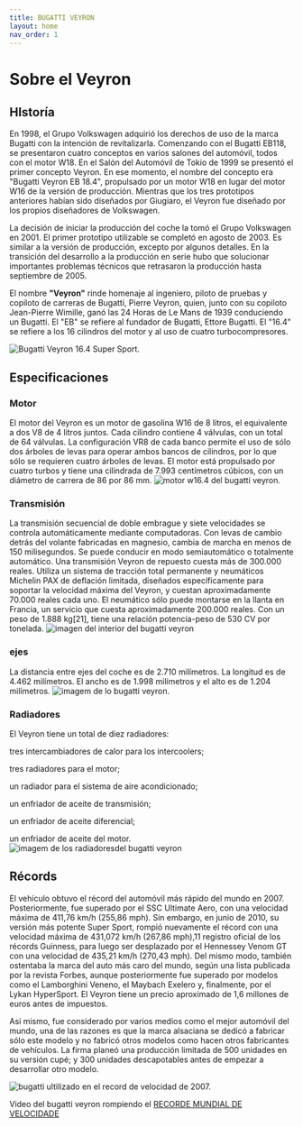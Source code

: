 ```yaml
---
title: BUGATTI VEYRON
layout: home 
nav_order: 1
---
```

# Sobre el Veyron
## HIstoría
En 1998, el Grupo Volkswagen adquirió los derechos de uso de la marca Bugatti con la intención de revitalizarla. Comenzando con el Bugatti EB118, se presentaron cuatro conceptos en varios salones del automóvil, todos con el motor W18. En el Salón del Automóvil de Tokio de 1999 se presentó el primer concepto Veyron. En ese momento, el nombre del concepto era "Bugatti Veyron EB 18.4", propulsado por un motor W18 en lugar del motor W16 de la versión de producción. Mientras que los tres prototipos anteriores habían sido diseñados por Giugiaro, el Veyron fue diseñado por los propios diseñadores de Volkswagen.

La decisión de iniciar la producción del coche la tomó el Grupo Volkswagen en 2001. El primer prototipo utilizable se completó en agosto de 2003. Es similar a la versión de producción, excepto por algunos detalles. En la transición del desarrollo a la producción en serie hubo que solucionar importantes problemas técnicos que retrasaron la producción hasta septiembre de 2005.

El nombre **"Veyron"** rinde homenaje al ingeniero, piloto de pruebas y copiloto de carreras de Bugatti, Pierre Veyron, quien, junto con su copiloto Jean-Pierre Wimille, ganó las 24 Horas de Le Mans de 1939 conduciendo un Bugatti. El "EB" se refiere al fundador de Bugatti, Ettore Bugatti. El "16.4" se refiere a los 16 cilindros del motor y al uso de cuatro turbocompresores.

![Bugatti Veyron 16.4 Super Sport.](https://a.ccdn.es/cnet/contents/media/bugatti/veyron/1035583.jpg/900x505cut/)
## Especificaciones

### Motor
El motor del Veyron es un motor de gasolina W16 de 8 litros, el equivalente a dos V8 de 4 litros juntos. Cada cilindro contiene 4 válvulas, con un total de 64 válvulas. La configuración VR8 de cada banco permite el uso de sólo dos árboles de levas para operar ambos bancos de cilindros, por lo que sólo se requieren cuatro árboles de levas. El motor está propulsado por cuatro turbos y tiene una cilindrada de 7.993 centímetros cúbicos, con un diámetro de carrera de 86 por 86 mm.
![ motor w16.4 del bugatti veyron.](https://p.turbosquid.com/ts-thumb/y0/BQWW2V/soFH8XpK/w160001/jpg/1394737551/600x600/fit_q87/bef57a0386f06d3ecbee7967b52b5c4258605f52/w160001.jpg) 

### Transmisión
La transmisión secuencial de doble embrague y siete velocidades se controla automáticamente mediante computadoras. Con levas de cambio detrás del volante fabricadas en magnesio, cambia de marcha en menos de 150 milisegundos. Se puede conducir en modo semiautomático o totalmente automático. Una transmisión Veyron de repuesto cuesta más de 300.000 reales. Utiliza un sistema de tracción total permanente y neumáticos Michelin PAX de deflación limitada, diseñados específicamente para soportar la velocidad máxima del Veyron, y cuestan aproximadamente 70.000 reales cada uno. El neumático sólo puede montarse en la llanta en Francia, un servicio que cuesta aproximadamente 200.000 reales. Con un peso de 1.888 kg[21], tiene una relación potencia-peso de 530 CV por tonelada.
![imagen del interior del bugatti veyron](https://cdn.shopify.com/s/files/1/0859/0834/files/4A01741100000578-0-image-a-71_1520515071793_grande.jpg?v=1523558764)
### ejes
La distancia entre ejes del coche es de 2.710 milímetros. La longitud es de 4.462 milímetros. El ancho es de 1.998 milímetros y el alto es de 1.204 milímetros.
![imagem de lo bugatti veyron.](https://www.diariomotor.com/imagenes/2011/06/Bugatti_Veyron_W16.jpg)
  
### Radiadores
El Veyron tiene un total de diez radiadores:

tres intercambiadores de calor para los intercoolers;

tres radiadores para el motor;

un radiador para el sistema de aire acondicionado;

un enfriador de aceite de transmisión;

un enfriador de aceite diferencial;

un enfriador de aceite del motor.
![imagem de los radiadoresdel bugatti veyron](https://static2.businessinsider.com/image/4f888692eab8ea583e000006-900/so-they-upped-the-cooling-capacity-each-veyron-has-10-radiators.jpg)

## Récords
El vehículo obtuvo el récord del automóvil más rápido del mundo en 2007. Posteriormente, fue superado por el SSC Ultimate Aero, con una velocidad máxima de 411,76 km/h (255,86 mph). Sin embargo, en junio de 2010, su versión más potente Super Sport, rompió nuevamente el récord con una velocidad máxima de 431,072 km/h (267,86 mph),11​ registro oficial de los récords Guinness, para luego ser desplazado por el Hennessey Venom GT con una velocidad de 435,21 km/h (270,43 mph). Del mismo modo, también ostentaba la marca del auto más caro del mundo, según una lista publicada por la revista Forbes, aunque posteriormente fue superado por modelos como el Lamborghini Veneno, el Maybach Exelero y, finalmente, por el Lykan HyperSport. El Veyron tiene un precio aproximado de 1,6 millones de euros antes de impuestos.

Así mismo, fue considerado por varios medios como el mejor automóvil del mundo, una de las razones es que la marca alsaciana se dedicó a fabricar sólo este modelo y no fabricó otros modelos como hacen otros fabricantes de vehículos. La firma planeó una producción limitada de 500 unidades en su versión cupé; y 300 unidades descapotables antes de empezar a desarrollar otro modelo.

![ bugatti ultilizado en el record de velocidad de 2007.](https://www.diariomotor.com/imagenes/2012/10/bugatti-veyron-ficha-1017-168.jpg)

Video del bugatti veyron rompiendo el [RECORDE MUNDIAL DE VELOCIDADE](https://www.youtube.com/watch?v=rvn4lHrr6AQ)
